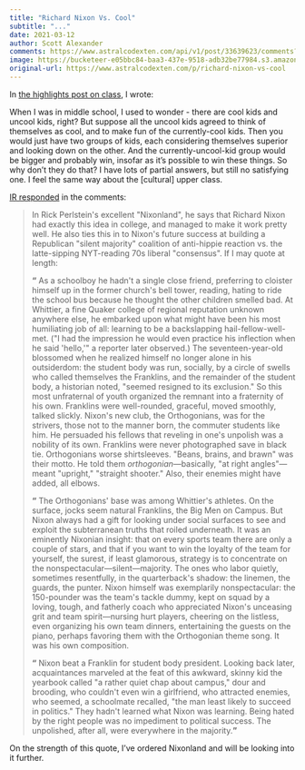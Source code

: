 ```yaml
---
title: "Richard Nixon Vs. Cool"
subtitle: "..."
date: 2021-03-12
author: Scott Alexander
comments: https://www.astralcodexten.com/api/v1/post/33639623/comments?&all_comments=true
image: https://bucketeer-e05bbc84-baa3-437e-9518-adb32be77984.s3.amazonaws.com/public/images/38b10086-ebea-4d26-a534-f0dd16f4be33_480x360.jpeg
original-url: https://www.astralcodexten.com/p/richard-nixon-vs-cool
---
```

In [the highlights post on class](https://astralcodexten.substack.com/p/highlights-from-the-comments-on-class), I wrote:

When I was in middle school, I used to wonder - there are cool kids and uncool kids, right? But suppose all the uncool kids agreed to think of themselves as cool, and to make fun of the currently-cool kids. Then you would just have two groups of kids, each considering themselves superior and looking down on the other. And the currently-uncool-kid group would be bigger and probably win, insofar as it’s possible to win these things. So why don’t they do that? I have lots of partial answers, but still no satisfying one. I feel the same way about the [cultural] upper class.

[IR responded](https://astralcodexten.substack.com/p/highlights-from-the-comments-on-class#comment-1427369) in the comments:

> In Rick Perlstein's excellent "Nixonland", he says that Richard Nixon had exactly this idea in college, and managed to make it work pretty well. He also ties this in to Nixon's future success at building a Republican "silent majority" coalition of anti-hippie reaction vs. the latte-sipping NYT-reading 70s liberal "consensus". If I may quote at length:
> 
> **“** As a schoolboy he hadn't a single close friend, preferring to cloister himself up in the former church's bell tower, reading, hating to ride the school bus because he thought the other children smelled bad. At Whittier, a fine Quaker college of regional reputation unknown anywhere else, he embarked upon what might have been his most humiliating job of all: learning to be a backslapping hail-fellow-well-met. ("I had the impression he would even practice his inflection when he said 'hello,'" a reporter later observed.) The seventeen-year-old blossomed when he realized himself no longer alone in his outsiderdom: the student body was run, socially, by a circle of swells who called themselves the Franklins, and the remainder of the student body, a historian noted, "seemed resigned to its exclusion." So this most unfraternal of youth organized the remnant into a fraternity of his own. Franklins were well-rounded, graceful, moved smoothly, talked slickly. Nixon's new club, the Orthogonians, was for the strivers, those not to the manner born, the commuter students like him. He persuaded his fellows that reveling in one's unpolish was a nobility of its own. Franklins were never photographed save in black tie. Orthogonians worse shirtsleeves. "Beans, brains, and brawn" was their motto. He told them *orthogonian*—basically, "at right angles"—meant "upright," "straight shooter." Also, their enemies might have added, all elbows.
> 
> **“** The Orthogonians' base was among Whittier's athletes. On the surface, jocks seem natural Franklins, the Big Men on Campus. But Nixon always had a gift for looking under social surfaces to see and exploit the subterranean truths that roiled underneath. It was an eminently Nixonian insight: that on every sports team there are only a couple of stars, and that if you want to win the loyalty of the team for yourself, the surest, if least glamorous, strategy is to concentrate on the nonspectacular—silent—majority. The ones who labor quietly, sometimes resentfully, in the quarterback's shadow: the linemen, the guards, the punter. Nixon himself was exemplarily nonspectacular: the 150-pounder was the team's tackle dummy, kept on squad by a loving, tough, and fatherly coach who appreciated Nixon's unceasing grit and team spirit—nursing hurt players, cheering on the listless, even organizing his own team dinners, entertaining the guests on the piano, perhaps favoring them with the Orthogonian theme song. It was his own composition.
> 
> **“** Nixon beat a Franklin for student body president. Looking back later, acquaintances marveled at the feat of this awkward, skinny kid the yearbook called "a rather quiet chap about campus," dour and brooding, who couldn't even win a girlfriend, who attracted enemies, who seemed, a schoolmate recalled, "the man least likely to succeed in politics." They hadn't learned what Nixon was learning. Being hated by the right people was no impediment to political success. The unpolished, after all, were everywhere in the majority.**”**

On the strength of this quote, I’ve ordered Nixonland and will be looking into it further.
